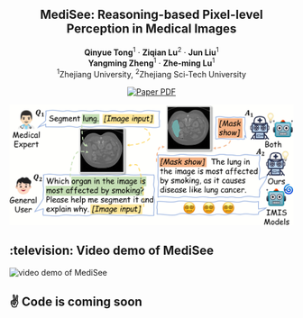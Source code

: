 <p align="center">

  <h2 align="center">
  MediSee: Reasoning-based Pixel-level Perception in Medical Images

  </h2>
  <p align="center">
    <a><strong>Qinyue Tong</strong></a><sup>1</sup>
    ·
    <a><strong>Ziqian Lu</strong></a><sup>2</sup>
    ·
    <a><strong>Jun Liu</strong></a><sup>1</sup>
    <br>
    <a><strong>Yangming Zheng</strong></a><sup>1</sup>
    ·
    <a><strong>Zhe-ming Lu</strong></a><sup>1</sup>
    <!-- <br> -->
    <br>
    <sup>1</sup>Zhejiang University, <sup>2</sup>Zhejiang Sci-Tech University
    <br>
    <div align="center">
    <a href="http://arxiv.org/abs/2504.11008"><img src='https://img.shields.io/badge/arXiv-MediSee-red' alt='Paper PDF'></a>
    </div>
  </p>
</p>
  
![teaser_img](images/teaser.png)

## :television: Video demo of MediSee
![video demo of MediSee](https://github.com/Edisonhimself/MediSee/blob/main/medisee-demo.gif)

## :v: Code is coming soon
